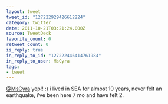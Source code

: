 ```yaml
---
layout: tweet
tweet_id: "127222929426612224"
category: twitter
date: 2011-10-21T03:21:24.000Z
source: TweetDeck
favorite_count: 0
retweet_count: 0
is_reply: true
in_reply_to_id: "127222446414761984"
in_reply_to_user: MsCyra
tags:
- tweet
---
```


[@MsCyra](https://twitter.com/@MsCyra) yep!! :) i lived in SEA for almost 10 years, never felt an earthquake, i've been here 7 mo and have felt 2.
